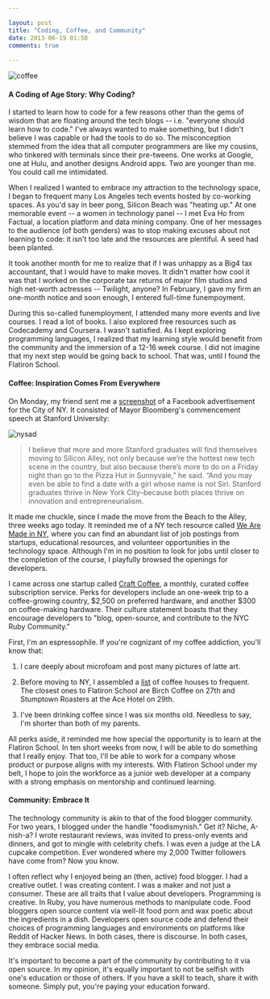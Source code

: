 ```yaml
---

layout: post
title: "Coding, Coffee, and Community"
date: 2013-06-19 01:58
comments: true
 
---
```


![coffee](/path/to/img.jpg "Optional title")

#### A Coding of Age Story: Why Coding?

I started to learn how to code for a few reasons other than the gems of wisdom that are floating around the tech blogs -- i.e. "everyone should learn how to code." I've always wanted to make something, but I didn't believe I was capable or had the tools to do so. The misconception stemmed from the idea that all computer programmers are like my cousins, who tinkered with terminals since their pre-tweens. One works at Google, one at Hulu, and another designs Android apps. Two are younger than me. You could call me intimidated.

When I realized I wanted to embrace my attraction to the technology space, I began to frequent many Los Angeles tech events hosted by co-working spaces. As you'd say in beer pong, Silicon Beach was "heating up." At one memorable event -- a women in technology panel -- I met Eva Ho from Factual, a location platform and data mining company. One of her messages to the audience (of both genders) was to stop making excuses about not learning to code: it isn't too late and the resources are plentiful. A seed had been planted. 

It took another month for me to realize that if I was unhappy as a Big4 tax accountant, that I would have to make moves. It didn't matter how cool it was that I worked on the corporate tax returns of major film studios and high net-worth actresses -- Twilight, anyone? In February, I gave my firm an one-month notice and soon enough, I entered full-time funempoyment.

During this so-called funemployment, I attended many more events and live courses. I read a lot of books. I also explored free resources such as Codecademy and Coursera. I wasn't satisfied. As I kept exploring programming languages, I realized that my learning style would benefit from the community and the immersion of a 12-16 week course. I did not imagine that my next step would be going back to school. That was, until I found the Flatiron School. 

#### Coffee: Inspiration Comes From Everywhere

On Monday, my friend sent me a [screenshot](https://fbcdn-sphotos-a-a.akamaihd.net/hphotos-ak-prn1/996861_10200434413956193_1597695876_n.jpg) of a Facebook advertisement for the City of NY. It consisted of Mayor Bloomberg's commencement speech at Stanford University:

![nysad](source/images/nycad.jpg "NYC Ad on Facebook")

> I believe that more and more Stanford graduates will find themselves moving to Silicon Alley, not only because we’re the hottest new tech scene in the country, but also because there’s more to do on a Friday night than go to the Pizza Hut in Sunnyvale,” he said. “And you may even be able to find a date with a girl whose name is not Siri. Stanford graduates thrive in New York City–because both places thrive on innovation and entrepreneurialism.

It made me chuckle, since I made the move from the Beach to the Alley, three weeks ago today. It reminded me of a NY tech resource called [We Are Made in NY](http://www.wearemadeinny.com), where you can find an abundant list of job postings from startups, educational resources, and volunteer opportunities in the technology space. Although I'm in no position to look for jobs until closer to the completion of the course, I playfully browsed the openings for developers.

I came across one startup called [Craft Coffee](http://code.craftcoffee.com), a monthly, curated coffee subscription service. Perks for developers include an one-week trip to a coffee-growing country, $2,500 on preferred hardware, and another $300 on coffee-making hardware. Their culture statement boasts that they encourage developers to "blog, open-source, and contribute to the NYC Ruby Community."

First, I'm an espressophile. If you're cognizant of my coffee addiction, you'll know that:

1) I care deeply about microfoam and post many pictures of latte art. 

2) Before moving to NY, I assembled a [list](http://imbibemagazine.com/Best-Coffee-in-New-York-City) of coffee houses to frequent. The closest ones to Flatiron School are Birch Coffee on 27th and Stumptown Roasters at the Ace Hotel on 29th. 

3) I've been drinking coffee since I was six months old. Needless to say, I'm shorter than both of my parents.
  
All perks aside, it reminded me how special the opportunity is to learn at the Flatiron School. In ten short weeks from now, I will be able to do something that I really enjoy. That too, I'll be able to work for a company whose product or purpose aligns with my interests. With Flatiron School under my belt, I hope to join the workforce as a junior web developer at a company with a strong emphasis on mentorship and continued learning. 

#### Community: Embrace It

The technology community is akin to that of the food blogger community. For two years, I blogged under the handle "foodismynish." Get it? Niche, A-nish-a? I wrote restaurant reviews, was invited to press-only events and dinners, and got to mingle with celebrity chefs. I was even a judge at the LA cupcake competition. Ever wondered where my 2,000 Twitter followers have come from? Now you know.

I often reflect why I enjoyed being an (then, active) food blogger. I had a creative outlet. I was creating content. I was a maker and not just a consumer. These are all traits that I value about developers. Programming is creative. In Ruby, you have numerous methods to manipulate code. Food bloggers open source content via well-lit food porn and wax poetic about the ingredients in a dish. Developers open source code and defend their choices of programming languages and environments on platforms like Reddit of Hacker News. In both cases, there is discourse. In both cases, they embrace social media. 

It's important to become a part of the community by contributing to it via open source. In my opinion, it's equally important to not be selfish with one's education or those of others. If you have a skill to teach, share it with someone. Simply put, you're paying your education forward. 
